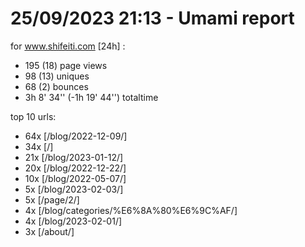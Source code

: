 # 25/09/2023 21:13 - Umami report
for www.shifeiti.com [24h] :

 - 195 (18) page views
 - 98 (13) uniques
 - 68 (2) bounces
 - 3h 8' 34'' (-1h 19' 44'') totaltime


top 10 urls:
 - 64x [/blog/2022-12-09/]
 - 34x [/]
 - 21x [/blog/2023-01-12/]
 - 20x [/blog/2022-12-22/]
 - 10x [/blog/2022-05-07/]
 - 5x [/blog/2023-02-03/]
 - 5x [/page/2/]
 - 4x [/blog/categories/%E6%8A%80%E6%9C%AF/]
 - 4x [/blog/2023-02-01/]
 - 3x [/about/]


